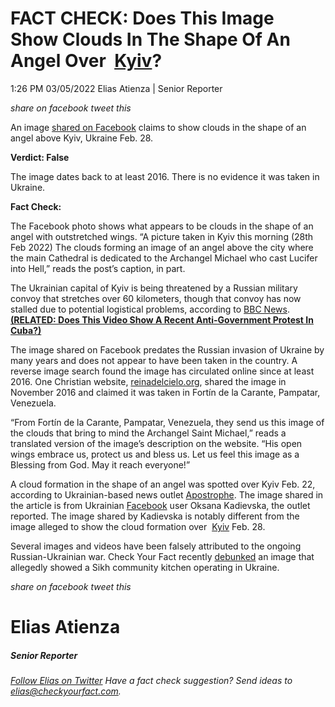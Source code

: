 FACT CHECK: Does This Image Show Clouds In The Shape Of An Angel Over  [Kyiv](#)?
=================================================================================

1:26 PM 03/05/2022 Elias Atienza | Senior Reporter

_share on facebook_ _tweet this_

 

An image [shared on Facebook](https://www.facebook.com/1581462826/posts/10224574307976782/?d=n) claims to show clouds in the shape of an angel above Kyiv, Ukraine Feb. 28.

 

**Verdict: False**

The image dates back to at least 2016. There is no evidence it was taken in Ukraine.

**Fact Check:**

 

The Facebook photo shows what appears to be clouds in the shape of an angel with outstretched wings. “A picture taken in Kyiv this morning (28th Feb 2022) The clouds forming an image of an angel above the city where the main Cathedral is dedicated to the Archangel Michael who cast Lucifer into Hell,” reads the post’s caption, in part.

The Ukrainian capital of Kyiv is being threatened by a Russian military convoy that stretches over 60 kilometers, though that convoy has now stalled due to potential logistical problems, according to [BBC News](https://www.bbc.com/news/world-europe-60596629). **[(RELATED: Does This Video Show A Recent Anti-Government Protest In Cuba?)](https://checkyourfact.com/2021/07/19/fact-check-video-protest-cuba-argentina-soccer/)**

The image shared on Facebook predates the Russian invasion of Ukraine by many years and does not appear to have been taken in the country. A reverse image search found the image has circulated online since at least 2016. One Christian website, [reinadelcielo.org](https://www.reinadelcielo.org/san-miguel-arcangel-nos-bendice/), shared the image in November 2016 and claimed it was taken in Fortín de la Carante, Pampatar, Venezuela.

 

“From Fortín de la Carante, Pampatar, Venezuela, they send us this image of the clouds that bring to mind the Archangel Saint Michael,” reads a translated version of the image’s description on the website. “His open wings embrace us, protect us and bless us. Let us feel this image as a Blessing from God. May it reach everyone!”

A cloud formation in the shape of an angel was spotted over Kyiv Feb. 22, according to Ukrainian-based news outlet [Apostrophe](https://apostrophe.ua/ua/news/kyiv/2022-02-25/nad-kievom-podnyalsya-angel-mira-gorojane-uvideli-neobyichnyiy-znak-foto/260560). The image shared in the article is from Ukrainian [Facebook](https://www.facebook.com/photo?fbid=688039345554183&set=gm.2133617433469437) user Oksana Kadievska, the outlet reported. The image shared by Kadievska is notably different from the image alleged to show the cloud formation over  [Kyiv](#) Feb. 28.

Several images and videos have been falsely attributed to the ongoing Russian-Ukrainian war. Check Your Fact recently [debunked](https://checkyourfact.com/2022/03/03/fact-check-sikh-langar-ukraine/) an image that allegedly showed a Sikh community kitchen operating in Ukraine.

_share on facebook_ _tweet this_

Elias Atienza
=============

##### Senior Reporter

_[Follow Elias on Twitter](https://twitter.com/AtienzaElias)_ _Have a fact check suggestion? Send ideas to [elias@checkyourfact.com](elias@checkyourfact.com)._